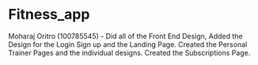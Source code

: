 # Fitness_app
Moharaj Oritro (100785545) - Did all of the Front End Design, Added the Design for the Login Sign up and the Landing Page. Created the Personal Trainer Pages and the individual designs. Created the Subscriptions Page.
